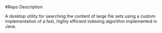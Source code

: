 #Repo Description

A desktop utility for searching the content of large file sets using a custom implementation of a fast, highly efficient indexing algorithm implemented in Java.
